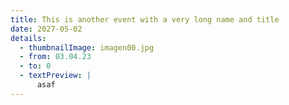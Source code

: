 ```yaml
---
title: This is another event with a very long name and title
date: 2027-05-02
details:
  - thumbnailImage: imagen00.jpg
  - from: 03.04.23
  - to: 0
  - textPreview: |
      asaf
---
```

